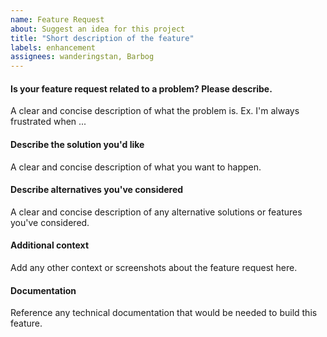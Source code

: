 ```yaml
---
name: Feature Request
about: Suggest an idea for this project
title: "Short description of the feature"
labels: enhancement
assignees: wanderingstan, Barbog
---
```


#### Is your feature request related to a problem? Please describe.
A clear and concise description of what the problem is. Ex. I'm always frustrated when ...

#### Describe the solution you'd like
A clear and concise description of what you want to happen.

#### Describe alternatives you've considered
A clear and concise description of any alternative solutions or features you've considered.

#### Additional context
Add any other context or screenshots about the feature request here.

#### Documentation
Reference any technical documentation that would be needed to build this feature.
